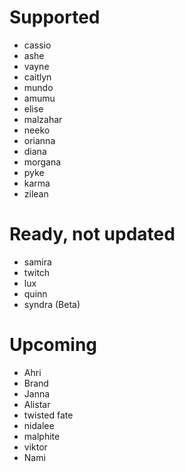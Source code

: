 # Supported
- cassio
- ashe
- vayne
- caitlyn
- mundo
- amumu
- elise
- malzahar
- neeko
- orianna
- diana
- morgana
- pyke
- karma
- zilean
# Ready, not updated
- samira
- twitch
- lux
- quinn
- syndra (Beta)
# Upcoming
- Ahri
- Brand
- Janna
- Alistar 
- twisted fate
- nidalee
- malphite
- viktor
- Nami
